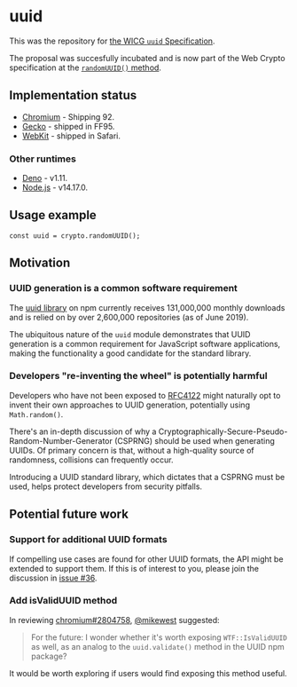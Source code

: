 # uuid

This was the repository for [the WICG `uuid` Specification](https://w3c.github.io/webcrypto/#Crypto-method-randomUUID). 

The proposal was succesfully incubated and is now part of the Web Crypto specification at the [`randomUUID()` method](https://w3c.github.io/webcrypto/#Crypto-method-randomUUID). 

## Implementation status

 * [Chromium](https://bugs.chromium.org/p/chromium/issues/detail?id=1197594) - Shipping 92.
 * [Gecko](https://bugzilla.mozilla.org/show_bug.cgi?id=1723674) - shipped in FF95.
 * [WebKit](https://bugs.webkit.org/show_bug.cgi?id=229240) - shipped in Safari.

### Other runtimes

* [Deno](https://github.com/denoland/deno/pull/10848) - v1.11.
* [Node.js](https://github.com/nodejs/node/pull/36729) - v14.17.0.

## Usage example

```JS
const uuid = crypto.randomUUID();
```
## Motivation

### UUID generation is a common software requirement

The <a href="https://www.npmjs.com/package/uuid">uuid library</a> on npm
currently receives 131,000,000 monthly downloads and is relied on by over
2,600,000 repositories (as of June 2019).

The ubiquitous nature of the `uuid` module demonstrates that UUID generation is a common
requirement for JavaScript software applications, making the functionality a good candidate for the
standard library.
### Developers "re-inventing the wheel" is potentially harmful

Developers who have not been exposed to [RFC4122](https://www.rfc-editor.org/rfc/rfc4122) might naturally opt to invent their own approaches
to UUID generation, potentially using `Math.random()`.

There's an in-depth discussion of why a Cryptographically-Secure-Pseudo-Random-Number-Generator
(CSPRNG) should be used when generating UUIDs. Of primary concern is that, without a high-quality source
of randomness, collisions can frequently occur.

Introducing a UUID standard library, which dictates that a CSPRNG must be used, helps protect developers from security pitfalls.

## Potential future work

### Support for additional UUID formats

If compelling use cases are found for other UUID formats, the API might be extended to support them. If this is of interest to you, please join the discussion in [issue #36](https://github.com/WICG/uuid/issues/36).

### Add isValidUUID method

In reviewing [chromium#2804758](https://chromium-review.googlesource.com/c/chromium/src/+/2804758), [@mikewest](https://github.com/mikewest) suggested:

> For the future: I wonder whether it's worth exposing `WTF::IsValidUUID` as well, as an analog to the `uuid.validate()` method in the UUID npm package?

It would be worth exploring if users would find exposing this method useful.

